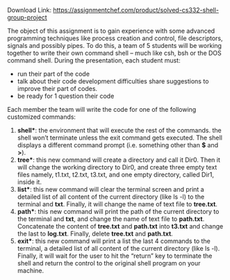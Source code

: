 Download Link: https://assignmentchef.com/product/solved-cs332-shell-group-project
<br>



The object of this assignment is to gain experience with some advanced programming techniques like process creation and control, file descriptors, signals and possibly pipes. To do this, a team of 5 students will be working together to write their own command shell – much like csh, bsh or the DOS command shell. During the presentation, each student must:

<ul>

 <li>run their part of the code</li>

 <li>talk about their code development difficulties share suggestions to improve their part of codes.</li>

 <li>be ready for 1 question their code</li>

</ul>




Each member the team will write the code for one of the following customized commands:

<ol>

 <li><strong>shell*</strong>: the environment that will execute the rest of the commands. the shell won’t terminate unless the exit command gets executed. The shell displays a different command prompt (i.e. something other than <strong>$</strong> and <strong>&gt;</strong>).</li>

 <li><strong>tree*</strong>: this new command will create a directory and call it Dir0. Then it will change the working directory to Dir0, and create three empty text files namely, t1.txt, t2.txt, t3.txt, and one empty directory, called Dir1, inside it.</li>

 <li><strong>list*</strong>: this new command will clear the terminal screen and print a detailed list of all content of the current directory (like ls -l) to the terminal and <strong>txt</strong>. Finally, it will change the name of text file to <strong>tree.txt</strong>.</li>

 <li><strong>path*</strong>: this new command will print the path of the current directory to the terminal and <strong>txt</strong>, and change the name of text file to <strong>path.txt</strong>. Concatenate the content of <strong>tree.txt</strong> and <strong>path.txt</strong> into <strong>t3.txt</strong> and change the last to <strong>log.txt</strong>. Finally, delete <strong>tree.txt</strong> and <strong>path.txt</strong>.</li>

 <li><strong>exit*</strong>: this new command will print a list the last 4 commands to the terminal, a detailed list of all content of the current directory (like ls -l). Finally, it will wait for the user to hit the “return” key to terminate the shell and return the control to the original shell program on your machine.</li>

</ol>